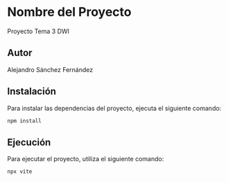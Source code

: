# Nombre del Proyecto

Proyecto Tema 3 DWI

## Autor

Alejandro Sánchez Fernández

## Instalación

Para instalar las dependencias del proyecto, ejecuta el siguiente comando:

```bash
npm install
```

## Ejecución

Para ejecutar el proyecto, utiliza el siguiente comando:

```bash
npx vite
```